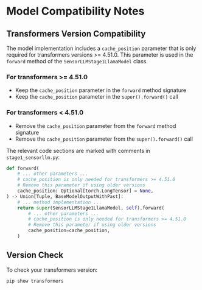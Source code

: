 # Model Compatibility Notes

## Transformers Version Compatibility

The model implementation includes a `cache_position` parameter that is only required for transformers versions >= 4.51.0. This parameter is used in the `forward` method of the `SensorLLMStage1LlamaModel` class.

### For transformers >= 4.51.0
- Keep the `cache_position` parameter in the `forward` method signature
- Keep the `cache_position` parameter in the `super().forward()` call

### For transformers < 4.51.0
- Remove the `cache_position` parameter from the `forward` method signature
- Remove the `cache_position` parameter from the `super().forward()` call

The relevant code sections are marked with comments in `stage1_sensorllm.py`:

```python
def forward(
    # ... other parameters ...
    # cache_position is only needed for transformers >= 4.51.0
    # Remove this parameter if using older versions
    cache_position: Optional[torch.LongTensor] = None,
) -> Union[Tuple, BaseModelOutputWithPast]:
    # ... method implementation ...
    return super(SensorLLMStage1LlamaModel, self).forward(
        # ... other parameters ...
        # cache_position is only needed for transformers >= 4.51.0
        # Remove this parameter if using older versions
        cache_position=cache_position,
    )
```

## Version Check
To check your transformers version:
```bash
pip show transformers
``` 